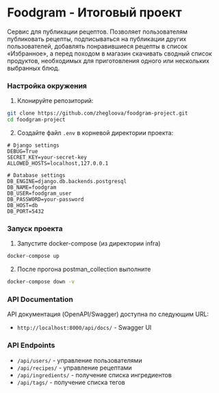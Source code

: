 # Foodgram - Итоговый проект

Сервис для публикации рецептов. Позволяет пользователям публиковать рецепты, подписываться на публикации других пользователей, добавлять понравившиеся рецепты в список «Избранное», а перед походом в магазин скачивать сводный список продуктов, необходимых для приготовления одного или нескольких выбранных блюд.


### Настройка окружения
1. Клонируйте репозиторий:
```bash
git clone https://github.com/zhegloova/foodgram-project.git
cd foodgram-project
```

2. Создайте файл `.env` в корневой директории проекта:
```env
# Django settings
DEBUG=True
SECRET_KEY=your-secret-key
ALLOWED_HOSTS=localhost,127.0.0.1

# Database settings
DB_ENGINE=django.db.backends.postgresql
DB_NAME=foodgram
DB_USER=foodgram_user
DB_PASSWORD=your-password
DB_HOST=db
DB_PORT=5432
```


### Запуск проекта 
1. Запустите docker-compose (из директории infra)
```bash
docker-compose up
```

2. После прогона postman_collection выполните
```bash
docker-compose down -v
```


### API Documentation
API документация (OpenAPI/Swagger) доступна по следующим URL:
- `http://localhost:8000/api/docs/` - Swagger UI


### API Endpoints
- `/api/users/` - управление пользователями
- `/api/recipes/` - управление рецептами
- `/api/ingredients/` - получение списка ингредиентов
- `/api/tags/` - получение списка тегов
